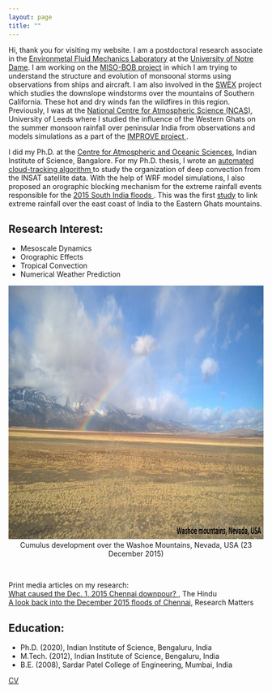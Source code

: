 ```yaml
---
layout: page
title: ""
---
```

    
<p> Hi, thank you for visiting my website. I am a postdoctoral research associate in the <a href="https://efmlab.nd.edu/">Environmetal Fluid Mechanics Laboratory</a>
at the <a href="https://www.nd.edu/">University of Notre Dame</a>. I am working on the <a href="https://efmlab.nd.edu/research/miso-bob/"> MISO-BOB project</a> in which I am trying to understand the structure and evolution of monsoonal storms using observations from ships and aircraft. I am also involved in the <a href = "https://efmlab.nd.edu/research/swex/">SWEX</a> project which studies the downslope windstorms over the mountains of Southern California. These hot and dry winds fan the wildfires in this region. Previously, I was at the <a href="https://ncas.ac.uk/"> National Centre for Atmospheric Science (NCAS)</a>, University of Leeds where I studied the influence of the Western Ghats on the summer monsoon rainfall over peninsular India from observations and models simulations as a part of the <a  href="http://www.met.reading.ac.uk/~sws05agt/improve/"> IMPROVE project </a>. </p> 

<p>I did my Ph.D. at the <a href="https://caos.iisc.ac.in/"> Centre for Atmospheric and Oceanic Sciences</a>, Indian Institute of Science, Bangalore. For my Ph.D. thesis, I wrote an <a href="https://jayphd.github.io/tracking/">automated cloud-tracking algorithm </a> to study the organization of deep convection from the INSAT satellite data. With the help of WRF model simulations, I also proposed an orographic blocking mechanism for the extreme rainfall events responsible for the <a href="https://en.wikipedia.org/wiki/2015_South_India_floods"> 2015 South India floods </a>. This was the first <a href="https://doi.org/10.1175/MWR-D-16-0473.1"> study</a> to link extreme rainfall over the east coast of India to the Eastern Ghats mountains. </p> 

<h2> Research Interest: </h2> 
<ul>
<li> Mesoscale Dynamics</li>
<li> Orographic Effects</li> 
<li> Tropical Convection </li>
<li> Numerical Weather Prediction </li>
</ul>


<p align="center">
<img src="/assets/nevada.jpg" alt ="" width="800" height="500"><br> 
Cumulus development over the Washoe Mountains, Nevada, USA (23 December 2015) </p> <br> 
     
Print media articles on my research: <br>
<a href="https://www.thehindu.com/sci-tech/science/what-caused-the-dec-1-2015-chennai-downpour/article24122666.ece">What caused the Dec. 1, 2015 Chennai downpour? </a>, The Hindu <br>
<a href="https://researchmatters.in/news/look-back-december-2015-floods-chennai-what-role-did-eastern-ghats-play">A look back into the December 2015 floods of Chennai</a>, Research Matters


<h2>Education:</h2>
<ul>
<li> Ph.D. (2020), Indian Institute of Science, Bengaluru, India </li>
<li> M.Tech. (2012), Indian Institute of Science, Bengaluru, India </li>
<li> B.E. (2008), Sardar Patel College of Engineering, Mumbai, India </li>
</ul>

<a href="https://drive.google.com/file/d/1HeDbnx6wraPzAjtqf10sOUNfcJlXwvdo/view?usp=drive_link"> CV </a>
